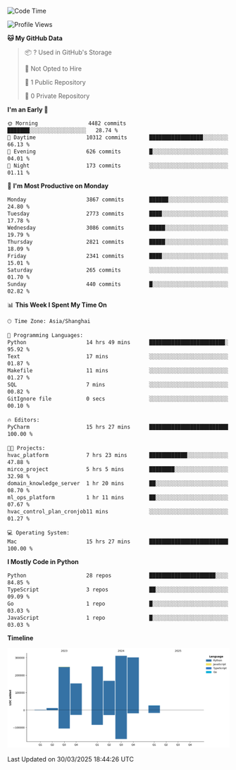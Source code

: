 <!--START_SECTION:waka-->
![Code Time](http://img.shields.io/badge/Code%20Time-220%20hrs%2054%20mins-blue)

![Profile Views](http://img.shields.io/badge/Profile%20Views-0-blue)

**🐱 My GitHub Data** 

> 📦 ? Used in GitHub's Storage 
 > 
> 🚫 Not Opted to Hire
 > 
> 📜 1 Public Repository 
 > 
> 🔑 0 Private Repository 
 > 
**I'm an Early 🐤** 

```text
🌞 Morning                4482 commits        ███████░░░░░░░░░░░░░░░░░░   28.74 % 
🌆 Daytime                10312 commits       █████████████████░░░░░░░░   66.13 % 
🌃 Evening                626 commits         █░░░░░░░░░░░░░░░░░░░░░░░░   04.01 % 
🌙 Night                  173 commits         ░░░░░░░░░░░░░░░░░░░░░░░░░   01.11 % 
```
📅 **I'm Most Productive on Monday** 

```text
Monday                   3867 commits        ██████░░░░░░░░░░░░░░░░░░░   24.80 % 
Tuesday                  2773 commits        ████░░░░░░░░░░░░░░░░░░░░░   17.78 % 
Wednesday                3086 commits        █████░░░░░░░░░░░░░░░░░░░░   19.79 % 
Thursday                 2821 commits        █████░░░░░░░░░░░░░░░░░░░░   18.09 % 
Friday                   2341 commits        ████░░░░░░░░░░░░░░░░░░░░░   15.01 % 
Saturday                 265 commits         ░░░░░░░░░░░░░░░░░░░░░░░░░   01.70 % 
Sunday                   440 commits         █░░░░░░░░░░░░░░░░░░░░░░░░   02.82 % 
```


📊 **This Week I Spent My Time On** 

```text
🕑︎ Time Zone: Asia/Shanghai

💬 Programming Languages: 
Python                   14 hrs 49 mins      ████████████████████████░   95.92 % 
Text                     17 mins             ░░░░░░░░░░░░░░░░░░░░░░░░░   01.87 % 
Makefile                 11 mins             ░░░░░░░░░░░░░░░░░░░░░░░░░   01.27 % 
SQL                      7 mins              ░░░░░░░░░░░░░░░░░░░░░░░░░   00.82 % 
GitIgnore file           0 secs              ░░░░░░░░░░░░░░░░░░░░░░░░░   00.10 % 

🔥 Editors: 
PyCharm                  15 hrs 27 mins      █████████████████████████   100.00 % 

🐱‍💻 Projects: 
hvac_platform            7 hrs 23 mins       ████████████░░░░░░░░░░░░░   47.88 % 
mirco_project            5 hrs 5 mins        ████████░░░░░░░░░░░░░░░░░   32.98 % 
domain_knowledge_server  1 hr 20 mins        ██░░░░░░░░░░░░░░░░░░░░░░░   08.70 % 
ml_ops_platform          1 hr 11 mins        ██░░░░░░░░░░░░░░░░░░░░░░░   07.67 % 
hvac_control_plan_cronjob11 mins             ░░░░░░░░░░░░░░░░░░░░░░░░░   01.27 % 

💻 Operating System: 
Mac                      15 hrs 27 mins      █████████████████████████   100.00 % 
```

**I Mostly Code in Python** 

```text
Python                   28 repos            █████████████████████░░░░   84.85 % 
TypeScript               3 repos             ██░░░░░░░░░░░░░░░░░░░░░░░   09.09 % 
Go                       1 repo              █░░░░░░░░░░░░░░░░░░░░░░░░   03.03 % 
JavaScript               1 repo              █░░░░░░░░░░░░░░░░░░░░░░░░   03.03 % 
```



**Timeline**

![Lines of Code chart](https://raw.githubusercontent.com/jixingyou/jixingyou/main/assets/bar_graph.png)


 Last Updated on 30/03/2025 18:44:26 UTC
<!--END_SECTION:waka-->